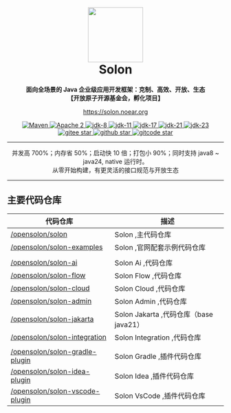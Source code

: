 <h1 align="center" style="text-align:center;">
<img src="solon_icon.png" width="128" />
<br />
Solon
</h1>
<p align="center">
	<strong>面向全场景的 Java 企业级应用开发框架：克制、高效、开放、生态</strong>
    <br/>
    <strong>【开放原子开源基金会，孵化项目】</strong>
</p>
<p align="center">
	<a href="https://solon.noear.org/">https://solon.noear.org</a>
</p>

<p align="center">
    <a target="_blank" href="https://central.sonatype.com/search?q=org.noear%3Asolon-parent">
        <img src="https://img.shields.io/maven-central/v/org.noear/solon.svg?label=Maven%20Central" alt="Maven" />
    </a>
    <a target="_blank" href="LICENSE">
		<img src="https://img.shields.io/:License-Apache2-blue.svg" alt="Apache 2" />
	</a>
    <a target="_blank" href="https://www.oracle.com/java/technologies/javase/javase-jdk8-downloads.html">
		<img src="https://img.shields.io/badge/JDK-8-green.svg" alt="jdk-8" />
	</a>
    <a target="_blank" href="https://www.oracle.com/java/technologies/javase/jdk11-archive-downloads.html">
		<img src="https://img.shields.io/badge/JDK-11-green.svg" alt="jdk-11" />
	</a>
    <a target="_blank" href="https://www.oracle.com/java/technologies/javase/jdk17-archive-downloads.html">
		<img src="https://img.shields.io/badge/JDK-17-green.svg" alt="jdk-17" />
	</a>
    <a target="_blank" href="https://www.oracle.com/java/technologies/javase/jdk21-archive-downloads.html">
		<img src="https://img.shields.io/badge/JDK-21-green.svg" alt="jdk-21" />
	</a>
    <a target="_blank" href="https://www.oracle.com/java/technologies/javase/jdk23-archive-downloads.html">
		<img src="https://img.shields.io/badge/JDK-23-green.svg" alt="jdk-23" />
	</a>
    <br />
    <a target="_blank" href='https://gitee.com/noear/solon/stargazers'>
		<img src='https://gitee.com/noear/solon/badge/star.svg' alt='gitee star'/>
	</a>
    <a target="_blank" href='https://github.com/noear/solon/stargazers'>
		<img src="https://img.shields.io/github/stars/noear/solon.svg?style=flat&logo=github" alt="github star"/>
	</a>
    <a target="_blank" href='https://gitcode.com/opensolon/solon/star'>
		<img src='https://gitcode.com/opensolon/solon/star/badge.svg' alt='gitcode star'/>
	</a>
</p>

<hr />

<p align="center">
并发高 700%；内存省 50%；启动快 10 倍；打包小 90%；同时支持 java8 ~ java24, native 运行时。
<br/>
从零开始构建，有更灵活的接口规范与开放生态
</p>

<hr />

## 主要代码仓库



| 代码仓库                                                                         | 描述                               | 
|------------------------------------------------------------------------------|----------------------------------| 
| [/opensolon/solon](../../../../opensolon/solon)                              | Solon ,主代码仓库                     | 
| [/opensolon/solon-examples](../../../../opensolon/solon-examples)            | Solon ,官网配套示例代码仓库                |
|                                                                              |                                  |
| [/opensolon/solon-ai](../../../../opensolon/solon-ai)                        | Solon Ai ,代码仓库                   | 
| [/opensolon/solon-flow](../../../../opensolon/solon-flow)                    | Solon Flow ,代码仓库                 | 
| [/opensolon/solon-cloud](../../../../opensolon/solon-cloud)                  | Solon Cloud ,代码仓库                | 
| [/opensolon/solon-admin](../../../../opensolon/solon-admin)                  | Solon Admin ,代码仓库                | 
| [/opensolon/solon-jakarta](../../../../opensolon/solon-jakarta)              | Solon Jakarta ,代码仓库（base java21） | 
| [/opensolon/solon-integration](../../../../opensolon/solon-integration)      | Solon Integration ,代码仓库          | 
|                                                                              |                                  |
| [/opensolon/solon-gradle-plugin](../../../../opensolon/solon-gradle-plugin)  | Solon Gradle ,插件代码仓库             | 
| [/opensolon/solon-idea-plugin](../../../../opensolon/solon-idea-plugin)      | Solon Idea ,插件代码仓库               | 
| [/opensolon/solon-vscode-plugin](../../../../opensolon/solon-vscode-plugin)  | Solon VsCode ,插件代码仓库             | 


